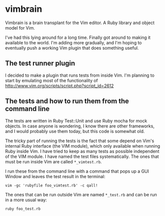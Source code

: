 vimbrain
========

Vimbrain is a brain transplant for the Vim editor. A Ruby library and object model for Vim.

I've had this lying around for a long time. Finally got around to making it
available to the world. I'm adding more gradually, and I'm hoping to eventually
push a working Vim plugin that does something useful.

The test runner plugin
----------------------

I decided to make a plugin that runs tests from inside Vim. I'm planning to
start by emulating most of the functionality of http://www.vim.org/scripts/script.php?script_id=2612


The tests and how to run them from the command line
---------------------------------------------------

The tests are written in Ruby Test::Unit and use Ruby mocha for
mock objects. In case anyone is wondering, I know there are other frameworks,
and I would probably use them today, but this code is somewhat old.

The tricky part of running the tests is the fact that some depend on Vim's
internal Ruby interface (the VIM module),
which only available when running Ruby inside Vim. I have tried to keep as many
tests as possible independent of the VIM module. I have named the test files
systematically. The ones that must be run inside Vim are called 
`*_vimtest.rb`. 

I run these from the command line with a command that pops up a GUI Window
and leaves the test result in the terminal:

```
vim -gc 'rubyfile foo_vimtest.rb' -c qall!
```

The ones that can be run outside Vim are named `*_test.rb` and can be run in
a more usual way:

```
ruby foo_test.rb
```



